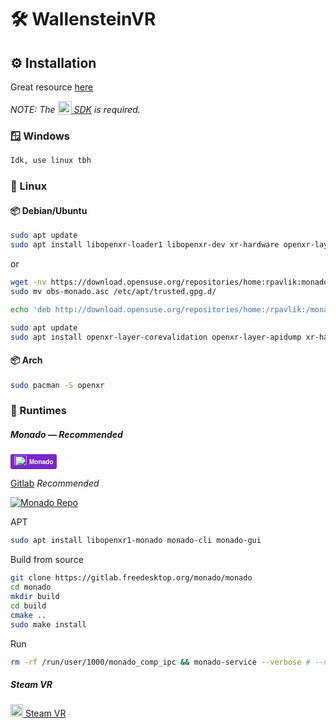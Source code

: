# 🛠️ WallensteinVR

## ⚙️ Installation

Great resource [here](https://dochavez.github.io/Documenting-with-Docusaurus-V2.-/docs/monado/)

_NOTE: The <a href="https://vulkan.lunarg.com/sdk/home" target="_blank"><img src="https://vulkan.lunarg.com/img/vulkan/vulkan-red.svg" height="22" style="vertical-align: text-bottom"/> SDK</a> is required._

### 🪟 Windows

```sh
Idk, use linux tbh
```

### 🐧 Linux

#### 📦 Debian/Ubuntu

```sh
sudo apt update
sudo apt install libopenxr-loader1 libopenxr-dev xr-hardware openxr-layer-corevalidation
```

or

```sh
wget -nv https://download.opensuse.org/repositories/home:rpavlik:monado/Debian-10/Release.key -O obs-monado.asc
sudo mv obs-monado.asc /etc/apt/trusted.gpg.d/

echo 'deb http://download.opensuse.org/repositories/home:/rpavlik:/monado/Debian-10/ /' | sudo tee /etc/apt/sources.list.d/monado.list

sudo apt update
sudo apt install openxr-layer-corevalidation openxr-layer-apidump xr-hardware openxr-layer-corevalidation
```

#### 📦 Arch

```sh
sudo pacman -S openxr
```

### 🧩 Runtimes

##### Monado — _Recommended_

<a href="https://monado.dev/" style="text-decoration: none; display: inline-flex; align-items: center;">
  <span style="background-color: #7928CA; color: white; font-weight: 600; padding: 2px 6px; border-radius: 3px; font-family: Arial, sans-serif; display: inline-flex; align-items: center; font-size: 10px;">
    <img 
      src="https://monado.dev/images/Monado_logo.svg" 
      alt="Monado logo" 
      width="20" 
      height="20" 
      style="margin-right: 4px; clip-path: inset(0 0 5px 0); object-fit: contain;"
    />
    Monado
  </span>
  <span style="color: white; font-weight: 600; font-family: Arial, sans-serif; margin-left: 6px; font-size: 10px;">
    .dev
  </span>
</a>

[Gitlab](https://gitlab.freedesktop.org/monado/monado) _Recommended_

[![Monado Repo](https://img.shields.io/badge/Monado-GitHub-black?style=flat&logo=github)](https://github.com/mateosss/monado)

APT

```sh
sudo apt install libopenxr1-monado monado-cli monado-gui
```

Build from source

```sh
git clone https://gitlab.freedesktop.org/monado/monado
cd monado
mkdir build
cd build
cmake ..
sudo make install
```

Run

```sh
rm -rf /run/user/1000/monado_comp_ipc && monado-service --verbose # --null to run with a virtual device (no real hardware)
```

##### Steam VR

[<img src="https://upload.wikimedia.org/wikipedia/commons/8/83/Steam_icon_logo.svg" width="20"/> Steam VR](https://store.steampowered.com/app/250820/SteamVR/)
